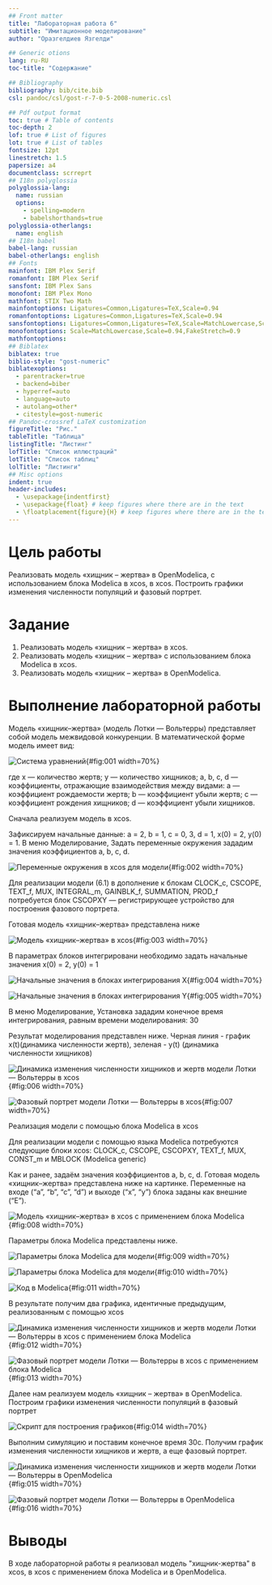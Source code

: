 ```yaml
---
## Front matter
title: "Лабораторная работа 6"
subtitle: "Имитационное моделирование"
author: "Оразгелдиев Язгелди"

## Generic otions
lang: ru-RU
toc-title: "Содержание"

## Bibliography
bibliography: bib/cite.bib
csl: pandoc/csl/gost-r-7-0-5-2008-numeric.csl

## Pdf output format
toc: true # Table of contents
toc-depth: 2
lof: true # List of figures
lot: true # List of tables
fontsize: 12pt
linestretch: 1.5
papersize: a4
documentclass: scrreprt
## I18n polyglossia
polyglossia-lang:
  name: russian
  options:
	- spelling=modern
	- babelshorthands=true
polyglossia-otherlangs:
  name: english
## I18n babel
babel-lang: russian
babel-otherlangs: english
## Fonts
mainfont: IBM Plex Serif
romanfont: IBM Plex Serif
sansfont: IBM Plex Sans
monofont: IBM Plex Mono
mathfont: STIX Two Math
mainfontoptions: Ligatures=Common,Ligatures=TeX,Scale=0.94
romanfontoptions: Ligatures=Common,Ligatures=TeX,Scale=0.94
sansfontoptions: Ligatures=Common,Ligatures=TeX,Scale=MatchLowercase,Scale=0.94
monofontoptions: Scale=MatchLowercase,Scale=0.94,FakeStretch=0.9
mathfontoptions:
## Biblatex
biblatex: true
biblio-style: "gost-numeric"
biblatexoptions:
  - parentracker=true
  - backend=biber
  - hyperref=auto
  - language=auto
  - autolang=other*
  - citestyle=gost-numeric
## Pandoc-crossref LaTeX customization
figureTitle: "Рис."
tableTitle: "Таблица"
listingTitle: "Листинг"
lofTitle: "Список иллюстраций"
lotTitle: "Список таблиц"
lolTitle: "Листинги"
## Misc options
indent: true
header-includes:
  - \usepackage{indentfirst}
  - \usepackage{float} # keep figures where there are in the text
  - \floatplacement{figure}{H} # keep figures where there are in the text
---
```


# Цель работы

Реализовать модель «хищник – жертва» в OpenModelica, с использованием блока Мodelica в xcos, в xcos. Построить графики изменения численности популяций и фазовый портрет.

# Задание

1. Реализовать модель «хищник – жертва» в xcos.
2. Реализовать модель «хищник – жертва» с использованием блока Мodelica в xcos.
3. Реализовать модель «хищник – жертва» в OpenModelica.
 
# Выполнение лабораторной работы

Модель «хищник–жертва» (модель Лотки — Вольтерры) представляет собой модель межвидовой конкуренции. В математической форме модель имеет вид:

![Система уравнений](image/ur.jpg){#fig:001 width=70%}

где x — количество жертв; y — количество хищников; a, b, c, d — коэффициенты, отражающие взаимодействия между видами: a — коэффициент рождаемости жертв; b — коэффициент убыли жертв; c — коэффициент рождения хищников; d —
коэффициент убыли хищников.

Сначала реализуем модель в xcos. 

Зафиксируем начальные данные: a = 2, b = 1, c = 0, 3, d = 1, x(0) = 2, y(0) = 1.
В меню Моделирование, Задать переменные окружения зададим значения коэффициентов a, b, c, d.

![Переменные окружения в xcos для модели](image/context.jpg){#fig:002 width=70%}

Для реализации модели (6.1) в дополнение к блокам CLOCK_c, CSCOPE, TEXT_f, MUX, INTEGRAL_m, GAINBLK_f, SUMMATION, PROD_f потребуется блок CSCOPXY — регистрирующее устройство для построения фазового портрета.

Готовая модель «хищник–жертва» представлена ниже

![Модель «хищник–жертва» в xcos](image/xcos.jpg){#fig:003 width=70%}

В параметрах блоков интегрировани необходимо задать начальные значения x(0) = 2, y(0) = 1

![Начальные значения в блоках интегрирования X](image/intx.jpg){#fig:004 width=70%}

![Начальные значения в блоках интегрирования Y](image/inty.jpg){#fig:005 width=70%}

В меню Моделирование, Установка зададим конечное время интегрирования, равным времени моделирования: 30

Результат моделирования представлен ниже. Черная линия - график x(t)(динамика численности жертв), зеленая - у(t) (динамика численности хищников)

![Динамика изменения численности хищников и жертв модели Лотки — Вольтерры  в xcos](image/din1.jpg){#fig:006 width=70%}

![Фазовый портрет модели Лотки — Вольтерры в xcos](image/faz1.jpg){#fig:007 width=70%}

Реализация модели с  помощью блока Modelica в xcos

Для реализации модели с помощью языка Modelica потребуются следующие блоки xcos: CLOCK_c, CSCOPE, CSCOPXY, TEXT_f, MUX, CONST_m и MBLOCK (Modelica generic)

Как и ранее, задаём значения коэффициентов a, b, c, d. Готовая модель «хищник–жертва» представлена ниже на картинке. Переменные на входе (“a”, “b”, “c”, “d”) и выходе (“x”, “y”) блока заданы как внешние (“E”).

![Модель «хищник–жертва» в xcos с применением блока Modelica](image/modelica.jpg){#fig:008 width=70%}

Параметры блока Modelica представлены ниже. 

![Параметры блока Modelica для модели](image/par.jpg){#fig:009 width=70%}

![Параметры блока Modelica для модели](image/param.jpg){#fig:010 width=70%}

![Код в Modelica](image/1.jpg){#fig:011 width=70%}

В результате получим два графика, идентичные предыдущим, реализованным с помощью xcos

![Динамика изменения численности хищников и жертв модели Лотки — Вольтерры  в xcos  с применением блока Modelica](image/din2.jpg){#fig:012 width=70%}

![Фазовый портрет модели Лотки — Вольтерры в xcos  с применением блока Modelica](image/faz2.jpg){#fig:013 width=70%}

Далее нам реализуем модель «хищник – жертва» в OpenModelica. Построим графики изменения численности популяций в фазовый портрет

![Скрипт для построения графиков](image/kod.jpg){#fig:014 width=70%}

Выполним симуляцию и поставим конечное время 30с. Получим график изменения численности хищников и жертв, а еще фазовый портрет.

![Динамика изменения численности хищников и жертв модели Лотки — Вольтерры в OpenModelica](image/din3.jpg){#fig:015 width=70%}

![Фазовый портрет модели Лотки — Вольтерры в OpenModelica](image/faz3.jpg){#fig:016 width=70%}

# Выводы

В ходе лабораторной работы я реализовал модель "хищник-жертва" в xcos, в xcos с применением блока Modelica и в OpenModelica.
